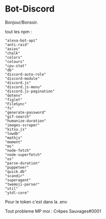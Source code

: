 # Bot-Discord
Bonjour/Bonsoir.

tout les npm : 

    "alexa-bot-api"
    "anti-raid"
    "axios"
    "chalk"
    "colors"
    "colours"
    "cpu-stat"
    "db"
    "discord-auto-role"
    "discord-module"
    "discord.js"
    "discord.js-menu"
    "discord.js-pagination"
    "dotenv"
    "figlet"
    "FileSync"
    "fs"
    "generate-password"
    "gif-search"
    "humanize-duration"
    "images-scraper"
    "kitsu.js"
    "lowdb"
    "mathjs"
    "moment"
    "ms"
    "node-fetch"
    "node-superfetch"
    "os"
    "parse-duration"
    "puppeteer"
    "quick.db"
    "scandir"
    "superagent"
    "twemoji-parser"
    "util"
    "ytdl-core"
    
 Pour le token c'est dans la .env
 
 
 Tout probleme MP moi : Crêpes Sauvages#0001
